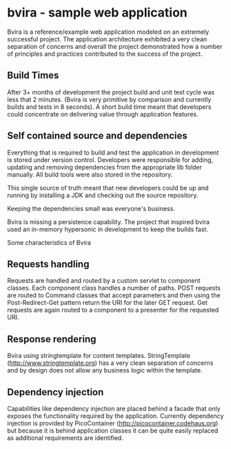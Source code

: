 # bvira - sample web application

Bvira is a reference/example web application modeled on an extremely
successful project. The application architecture exhibited a very
clean separation of concerns and overall the project demonstrated how
a number of principles and practices contributed to the success of the
project.

## Build Times

After 3+ months of development the project build and unit test cycle
was less that 2 minutes. (Bvira is very primitive by comparison and
currently builds and tests in 8 seconds). A short build time meant
that developers could concentrate on delivering value through
application features.

## Self contained source and dependencies

Everything that is required to build and test the application in development is stored under version control. Developers were responsible for adding, updating and removing dependencies from the appropriate lib folder manually. All build tools were also stored in the repository.

This single source of truth meant that new developers could be up and running by installing a JDK and checking out the source repository.

Keeping the dependencies small was everyone's business.

Bvira is missing a persistence capability. The project that inspired bvira used an in-memory hypersonic in development to keep the builds fast.

Some characteristics of Bvira

## Requests handling

Requests are handled and routed by a custom servlet to component classes. Each component class handles a number of paths. POST requests are routed to Command classes that accept parameters and then using the Post-Redirect-Get pattern return the URI for the later GET request. Get requests are again routed to a component to a presenter for the requested URI.

## Response rendering

Bvira using stringtemplate for content templates. StringTemplate (http://www.stringtemplate.org) has a very clean separation of concerns and by design does not allow any business logic within the template.

## Dependency injection

Capabilities like dependency injection are placed behind a facade that only exposes the functionality required by the application. Currently dependency injection is provided by PicoContainer (http://picocontainer.codehaus.org) but because it is behind application classes it can be quite easily replaced as additional requirements are identified.

